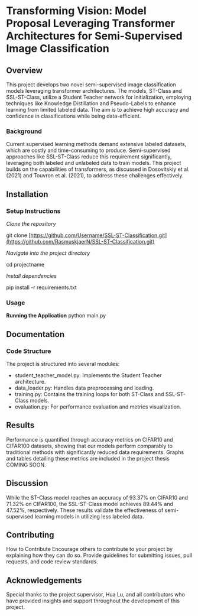 # Transforming Vision: Model Proposal Leveraging Transformer Architectures for Semi-Supervised Image Classification

## Overview
This project develops two novel semi-supervised image classification models leveraging transformer architectures. The models, ST-Class and SSL-ST-Class, utilize a Student Teacher network for initialization, employing techniques like Knowledge Distillation and Pseudo-Labels to enhance learning from limited labeled data. The aim is to achieve high accuracy and confidence in classifications while being data-efficient.

### Background
Current supervised learning methods demand extensive labeled datasets, which are costly and time-consuming to produce. Semi-supervised approaches like SSL-ST-Class reduce this requirement significantly, leveraging both labeled and unlabeled data to train models. This project builds on the capabilities of transformers, as discussed in Dosovitskiy et al. (2021) and Touvron et al. (2021), to address these challenges effectively.

## Installation

### Setup Instructions
*Clone the repository*

git clone [https://github.com/Username/SSL-ST-Classification.git](https://github.com/RasmuskjaerN/SSL-ST-Classification.git)

*Navigate into the project directory*

cd projectname

*Install dependencies*

pip install -r requirements.txt

### Usage

**Running the Application**
python main.py

## Documentation

### Code Structure
The project is structured into several modules:

- student_teacher_model.py: Implements the Student Teacher architecture.
- data_loader.py: Handles data preprocessing and loading.
- training.py: Contains the training loops for both ST-Class and SSL-ST-Class models.
- evaluation.py: For performance evaluation and metrics visualization.

## Results
Performance is quantified through accuracy metrics on CIFAR10 and CIFAR100 datasets, showing that our models perform comparably to traditional methods with significantly reduced data requirements. Graphs and tables detailing these metrics are included in the project thesis COMING SOON.

## Discussion
While the ST-Class model reaches an accuracy of 93.37% on CIFAR10 and 71.32% on CIFAR100, the SSL-ST-Class model achieves 89.44% and 47.52%, respectively. These results validate the effectiveness of semi-supervised learning models in utilizing less labeled data.

## Contributing
How to Contribute
Encourage others to contribute to your project by explaining how they can do so. Provide guidelines for submitting issues, pull requests, and code review standards.

## Acknowledgements
Special thanks to the project supervisor, Hua Lu, and all contributors who have provided insights and support throughout the development of this project.
